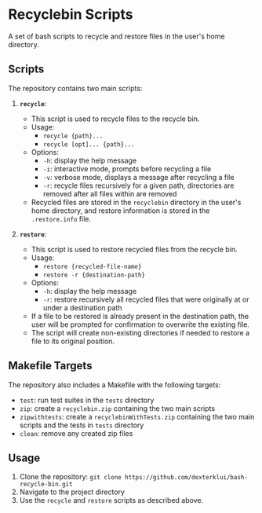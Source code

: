 # Recyclebin Scripts

A set of bash scripts to recycle and restore files in the user's home directory.

## Scripts

The repository contains two main scripts:

1. **`recycle`**:

   - This script is used to recycle files to the recycle bin.
   - Usage:
     - `recycle {path}...`
     - `recycle [opt]... {path}...`
   - Options:
     - `-h`: display the help message
     - `-i`: interactive mode, prompts before recycling a file
     - `-v`: verbose mode, displays a message after recycling a file
     - `-r`: recycle files recursively for a given path, directories are removed after all files within are removed
   - Recycled files are stored in the `recyclebin` directory in the user's home directory, and restore information is stored in the `.restore.info` file.

2. **`restore`**:
   - This script is used to restore recycled files from the recycle bin.
   - Usage:
     - `restore {recycled-file-name}`
     - `restore -r {destination-path}`
   - Options:
     - `-h`: display the help message
     - `-r`: restore recursively all recycled files that were originally at or under a destination path
   - If a file to be restored is already present in the destination path, the user will be prompted for confirmation to overwrite the existing file.
   - The script will create non-existing directories if needed to restore a file to its original position.

## Makefile Targets

The repository also includes a Makefile with the following targets:

- `test`: run test suites in the `tests` directory
- `zip`: create a `recyclebin.zip` containing the two main scripts
- `zipwithtests`: create a `recyclebinWithTests.zip` containing the two main scripts and the tests in `tests` directory
- `clean`: remove any created zip files

## Usage

1. Clone the repository: `git clone https://github.com/dexterklui/bash-recycle-bin.git`
2. Navigate to the project directory
3. Use the `recycle` and `restore` scripts as described above.
